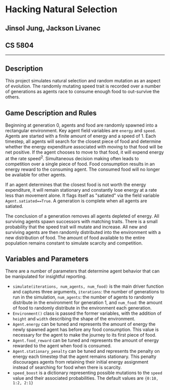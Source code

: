 # Hacking Natural Selection
## Jinsol Jung, Jackson Livanec
## CS 5804
---
## Description
This project simulates natural selection and random mutation as an aspect of evolution. The randomly mutating speed trait is recorded over a number of generations as agents race to consume enough food to out-survive the others.

## Game Description and Rules
Beginning at generation 0, agents and food are randomly spawned into a rectangular environment. Key agent field variables are `energy` and `speed`. Agents are started with a finite amount of energy and a speed of 1. Each timestep, all agents will search for the closest piece of food and determine whether the energy expenditure associated with moving to that food will be net positive. If the agent chooses to move to that food, it will expend energy at the rate $\text{speed}^{2}$. Simultaneous decision making often leads to competition over a single piece of food. Food consumption results in an energy reward to the consuming agent. The consumed food will no longer be available for other agents.

If an agent determines that the closest food is not worth the energy expenditure, it will remain stationary and constantly lose energy at a rate less than movement alone. It flags itself as "satiated" via the field variable `Agent.satiated==True`. A generation is complete when all agents are satiated.

The conclusion of a generation removes all agents depleted of energy. All surviving agents spawn successors with matching traits. There is a small probability that the speed trait will mutate and increase. All new and surviving agents are then randomly distributed into the environment with a new distribution of food. The amount of food available to the entire population remains constant to simulate scarcity and competition.

## Variables and Parameters
There are a number of parameters that determine agent behavior that can be manipulated for insightful reporting.

* `simulate(iterations, num_agents, num_food)` is the main driver function and captures three arguments, `iterations`: the number of generations to run in the simulation, `num_agents`: the number of agents to randomly distribute in the environment for generation 1, and `num_food`: the amount of food to randomly distribute in the environment each generation.
* `Environment()` class is passed the former variables, with the addition of `height` and `width` describing the shape of the environment.
* `Agent.energy` can be tuned and represents the amount of energy the newly spawned agent has before any food consumption. This value is necessary for the agent to make the journey to its first piece of food.
* `Agent.food_reward` can be tuned and represents the amount of energy rewarded to the agent when food is consumed.
* `Agent.stationary_penalty` can be tuned and represents the penalty on energy each timestep that the agent remains stationary. This penalty discourages agents from retaining their initial energy assignment instead of searching for food when there is scarcity.
* `speed_boost` is a dictionary representing possible mutations to the `speed` value and their associated probabilities. The default values are `{0:10, 1:2, 2:1}`
